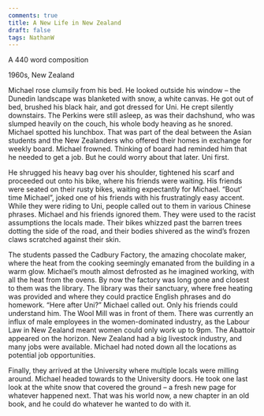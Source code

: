 ```yaml
---
comments: true
title: A New Life in New Zealand
draft: false
tags: NathanW
---
```


A 440 word composition

1960s, New Zealand

Michael rose clumsily from his bed. He looked outside his window – the Dunedin landscape was blanketed with snow, a white canvas. He got out of bed, brushed his black hair, and got dressed for Uni. He crept silently downstairs. The Perkins were still asleep, as was their dachshund, who was slumped heavily on the couch, his whole body heaving as he snored. Michael spotted his lunchbox. That was part of the deal between the Asian students and the New Zealanders who offered their homes in exchange for weekly board. Michael frowned. Thinking of board had reminded him that he needed to get a job. But he could worry about that later. Uni first.

He shrugged his heavy bag over his shoulder, tightened his scarf and proceeded out onto his bike, where his friends were waiting. His friends were seated on their rusty bikes, waiting expectantly for Michael. “Bout’ time Michael”, joked one of his friends with his frustratingly easy accent. While they were riding to Uni, people called out to them in various Chinese phrases.  Michael and his friends ignored them. They were used to the racist assumptions the locals made. Their bikes whizzed past the barren trees dotting the side of the road, and their bodies shivered as the wind’s frozen claws scratched against their skin.

The students passed the Cadbury Factory, the amazing chocolate maker, where the heat from the cooking seemingly emanated from the building in a warm glow. Michael’s mouth almost defrosted as he imagined working, with all the heat from the ovens. By now the factory was long gone and closest to them was the library. The library was their sanctuary, where free heating was provided and where they could practice English phrases and do homework. “Here after Uni?” Michael called out. Only his friends could understand him. The Wool Mill was in front of them. There was currently an influx of male employees in the women-dominated industry, as the Labour Law in New Zealand meant women could only work up to 9pm. The Abattoir appeared on the horizon. New Zealand had a big livestock industry, and many jobs were available. Michael had noted down all the locations as potential job opportunities.

Finally, they arrived at the University where multiple locals were milling around. Michael headed towards to the University doors. He took one last look at the white snow that covered the ground – a fresh new page for whatever happened next. That was his world now, a new chapter in an old book, and he could do whatever he wanted to do with it.